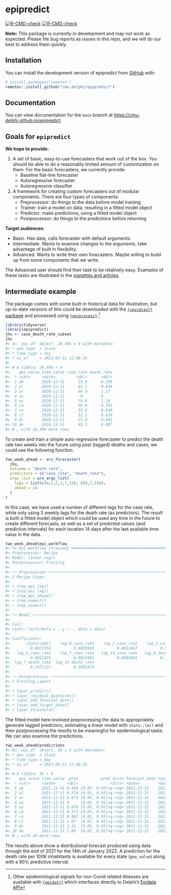
<!-- README.md is generated from README.Rmd. Please edit that file -->

# epipredict

<!-- badges: start -->

[![R-CMD-check](https://github.com/cmu-delphi/epipredict/workflows/R-CMD-check/badge.svg)](https://github.com/cmu-delphi/epipredict/actions)
[![R-CMD-check](https://github.com/cmu-delphi/epipredict/actions/workflows/R-CMD-check.yaml/badge.svg)](https://github.com/cmu-delphi/epipredict/actions/workflows/R-CMD-check.yaml)
<!-- badges: end -->

**Note:** This package is currently in development and may not work as
expected. Please file bug reports as issues in this repo, and we will do
our best to address them quickly.

## Installation

You can install the development version of epipredict from
[GitHub](https://github.com/) with:

``` r
# install.packages("remotes")
remotes::install_github("cmu-delphi/epipredict")
```

## Documentation

You can view documentation for the `main` branch at
<https://cmu-delphi.github.io/epipredict>.

## Goals for `epipredict`

**We hope to provide:**

1.  A set of basic, easy-to-use forecasters that work out of the box.
    You should be able to do a reasonably limited amount of
    customization on them. For the basic forecasters, we currently
    provide:
    - Baseline flat-line forecaster
    - Autoregressive forecaster
    - Autoregressive classifier
2.  A framework for creating custom forecasters out of modular
    components. There are four types of components:
    - Preprocessor: do things to the data before model training
    - Trainer: train a model on data, resulting in a fitted model object
    - Predictor: make predictions, using a fitted model object
    - Postprocessor: do things to the predictions before returning

**Target audiences:**

- Basic. Has data, calls forecaster with default arguments.
- Intermediate. Wants to examine changes to the arguments, take
  advantage of built in flexibility.
- Advanced. Wants to write their own forecasters. Maybe willing to build
  up from some components that we write.

The Advanced user should find their task to be relatively easy. Examples
of these tasks are illustrated in the [vignettes and
articles](https://cmu-delphi.github.io/epipredict).

## Intermediate example

The package comes with some built-in historical data for illustration,
but up-to-date versions of this could be downloaded with the
[`{covidcast}`
package](https://cmu-delphi.github.io/covidcast/covidcastR/index.html)
and processed using
[`{epiprocess}`](https://cmu-delphi.github.io/epiprocess/).[^1]

``` r
library(tidyverse)
library(epipredict)
jhu <- case_death_rate_subset
jhu
#> An `epi_df` object, 20,496 x 4 with metadata:
#> * geo_type  = state
#> * time_type = day
#> * as_of     = 2022-05-31 12:08:25
#> 
#> # A tibble: 20,496 × 4
#>    geo_value time_value case_rate death_rate
#>  * <chr>     <date>         <dbl>      <dbl>
#>  1 ak        2020-12-31      35.9      0.158
#>  2 al        2020-12-31      65.1      0.438
#>  3 ar        2020-12-31      66.0      1.27 
#>  4 as        2020-12-31       0        0    
#>  5 az        2020-12-31      76.8      1.10 
#>  6 ca        2020-12-31      96.0      0.751
#>  7 co        2020-12-31      35.8      0.649
#>  8 ct        2020-12-31      52.1      0.819
#>  9 dc        2020-12-31      31.0      0.601
#> 10 de        2020-12-31      65.2      0.807
#> # … with 20,486 more rows
```

To create and train a simple auto-regressive forecaster to predict the
death rate two weeks into the future using past (lagged) deaths and
cases, we could use the following function.

``` r
two_week_ahead <- arx_forecaster(
  jhu, 
  outcome = "death_rate", 
  predictors = c("case_rate", "death_rate"),
  args_list = arx_args_list(
    lags = list(c(0,1,2,3,7,14), c(0,7,14)),
    ahead = 14
  )
) 
```

In this case, we have used a number of different lags for the case rate,
while only using 3 weekly lags for the death rate (as predictors). The
result is both a fitted model object which could be used any time in the
future to create different forecasts, as well as a set of predicted
values (and prediction intervals) for each location 14 days after the
last available time value in the data.

``` r
two_week_ahead$epi_workflow
#> ══ Epi Workflow [trained] ══════════════════════════════════════════════════════
#> Preprocessor: Recipe
#> Model: linear_reg()
#> Postprocessor: Frosting
#> 
#> ── Preprocessor ────────────────────────────────────────────────────────────────
#> 5 Recipe Steps
#> 
#> • step_epi_lag()
#> • step_epi_lag()
#> • step_epi_ahead()
#> • step_naomit()
#> • step_naomit()
#> 
#> ── Model ───────────────────────────────────────────────────────────────────────
#> 
#> Call:
#> stats::lm(formula = ..y ~ ., data = data)
#> 
#> Coefficients:
#>       (Intercept)    lag_0_case_rate    lag_1_case_rate    lag_2_case_rate  
#>        -0.0073358          0.0030365          0.0012467          0.0009536  
#>   lag_3_case_rate    lag_7_case_rate   lag_14_case_rate   lag_0_death_rate  
#>         0.0011425          0.0012481          0.0003041          0.1351769  
#>  lag_7_death_rate  lag_14_death_rate  
#>         0.1471127          0.1062473  
#> 
#> ── Postprocessor ───────────────────────────────────────────────────────────────
#> 5 Frosting Layers
#> 
#> • layer_predict()
#> • layer_residual_quantiles()
#> • layer_add_forecast_date()
#> • layer_add_target_date()
#> • layer_threshold()
```

The fitted model here involved preprocessing the data to appropriately
generate lagged predictors, estimating a linear model with `stats::lm()`
and then postprocessing the results to be meaningful for epidemiological
tasks. We can also examine the predictions.

``` r
two_week_ahead$predictions
#> An `epi_df` object, 56 x 6 with metadata:
#> * geo_type  = state
#> * time_type = day
#> * as_of     = 2022-05-31 12:08:25
#> 
#> # A tibble: 56 × 6
#>    geo_value time_value .pred         .pred_distn forecast_date target_date
#>  * <chr>     <date>     <dbl>              <dist> <date>        <date>     
#>  1 ak        2021-12-31 0.449 [0.05, 0.95]<q-rng> 2021-12-31    2022-01-14 
#>  2 al        2021-12-31 0.574 [0.05, 0.95]<q-rng> 2021-12-31    2022-01-14 
#>  3 ar        2021-12-31 0.673 [0.05, 0.95]<q-rng> 2021-12-31    2022-01-14 
#>  4 as        2021-12-31 0     [0.05, 0.95]<q-rng> 2021-12-31    2022-01-14 
#>  5 az        2021-12-31 0.679 [0.05, 0.95]<q-rng> 2021-12-31    2022-01-14 
#>  6 ca        2021-12-31 0.575 [0.05, 0.95]<q-rng> 2021-12-31    2022-01-14 
#>  7 co        2021-12-31 0.862 [0.05, 0.95]<q-rng> 2021-12-31    2022-01-14 
#>  8 ct        2021-12-31 1.07  [0.05, 0.95]<q-rng> 2021-12-31    2022-01-14 
#>  9 dc        2021-12-31 2.12  [0.05, 0.95]<q-rng> 2021-12-31    2022-01-14 
#> 10 de        2021-12-31 1.09  [0.05, 0.95]<q-rng> 2021-12-31    2022-01-14 
#> # … with 46 more rows
```

The results above show a distributional forecast produced using data
through the end of 2021 for the 14th of January 2022. A prediction for
the death rate per 100K inhabitants is available for every state
(`geo_value`) along with a 90% predictive interval.

<!--

During a quiet period, a user decides they want to first predict whether a surge is about to occur, say using variant information from GISAID. Then for surging locations, they want to train an AR model using past surges in the same location. Everywhere else, they predict a flat line. We should be able to do this in a few lines of code.

Delphi's own forecasts have been produced/evaluated in this way for a while now, but the code base is scattered and evolving. We want to consolidate, generalize, and simplify to allow others to benefit as well.

The basic framework should allow for something like the following. This would
feel very familiar to anyone working in `R`+`{tidyverse}`.

**Simple linear autoregressive model with scaling (modular)**


```r
my_fcaster = new_epi_predictor() %>%
  add_preprocessor(scaler, var = cases, by = pop) %>%
  add_preprocessor(lagger, var = dv_cli, lags = c(0, 7, 14)) %>%
  add_trainer(lm) %>%
  add_predictor(lm.predict) %>%
  add_postprocessor(scaler, by = 1/pop)
```

Then you could run this on an `epi_df` with one line.


```r
my_fcaster(lead(cases, 7) ~ ., epi_df, key_vars, time_vars)
```

The hypothetical example of first classifying, then fitting different models would also fit into this framework. And this isn't far from our current production models.




### What this isn't

This is not a framework for SIR models. We intend to create some simple versions, but advanced models---those that use variants, hospitalizations, different types of immunity, age stratification, etc.---cannot be compartmentalized in the same way (though see [pypm](https://pypm.github.io/home/)). These types of models also are better at scenario modeling than short term forecasts unless they are quite complicated.

-->

[^1]: Other epidemiological signals for non-Covid related illnesses are
    available with [`{epidatr}`](https://github.com/cmu-delphi/epidatr)
    which interfaces directly to Delphi’s [Epidata
    API](https://cmu-delphi.github.io/delphi-epidata/)
